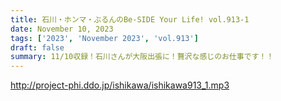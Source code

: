 ```yaml
---
title: 石川・ホンマ・ぶるんのBe-SIDE Your Life! vol.913-1
date: November 10, 2023
tags: ['2023', 'November 2023', 'vol.913']
draft: false
summary: 11/10収録！石川さんが大阪出張に！贅沢な感じのお仕事です！！
---
```


http://project-phi.ddo.jp/ishikawa/ishikawa913_1.mp3